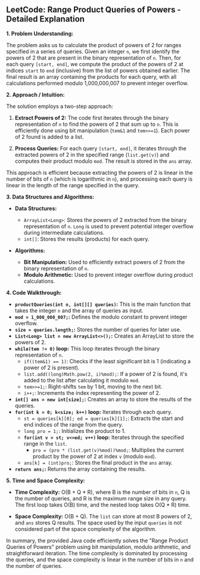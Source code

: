 ## LeetCode: Range Product Queries of Powers - Detailed Explanation

**1. Problem Understanding:**

The problem asks us to calculate the product of powers of 2 for ranges specified in a series of queries.  Given an integer `n`, we first identify the powers of 2 that are present in the binary representation of `n`. Then, for each query `[start, end]`, we compute the product of the powers of 2 at indices `start` to `end` (inclusive) from the list of powers obtained earlier. The final result is an array containing the products for each query, with all calculations performed modulo 1,000,000,007 to prevent integer overflow.

**2. Approach / Intuition:**

The solution employs a two-step approach:

1. **Extract Powers of 2:**  The code first iterates through the binary representation of `n` to find the powers of 2 that sum up to `n`. This is efficiently done using bit manipulation (`tem&1` and `tem>>=1`). Each power of 2 found is added to a list.

2. **Process Queries:** For each query `[start, end]`, it iterates through the extracted powers of 2 in the specified range (`list.get(v)`) and computes their product modulo `mod`.  The result is stored in the `ans` array.

This approach is efficient because extracting the powers of 2 is linear in the number of bits of `n` (which is logarithmic in `n`), and processing each query is linear in the length of the range specified in the query.


**3. Data Structures and Algorithms:**

* **Data Structures:**
    * `ArrayList<Long>`: Stores the powers of 2 extracted from the binary representation of `n`.  `Long` is used to prevent potential integer overflow during intermediate calculations.
    * `int[]`: Stores the results (products) for each query.

* **Algorithms:**
    * **Bit Manipulation:** Used to efficiently extract powers of 2 from the binary representation of `n`.
    * **Modulo Arithmetic:** Used to prevent integer overflow during product calculations.


**4. Code Walkthrough:**

* **`productQueries(int n, int[][] queries)`:** This is the main function that takes the integer `n` and the array of queries as input.
* **`mod = 1_000_000_007;`:** Defines the modulo constant to prevent integer overflow.
* **`size = queries.length;`:** Stores the number of queries for later use.
* **`List<Long> list = new ArrayList<>();`:** Creates an ArrayList to store the powers of 2.
* **`while(tem != 0)` loop:** This loop iterates through the binary representation of `n`.
    * `if((tem&1) == 1)`: Checks if the least significant bit is 1 (indicating a power of 2 is present).
    * `list.add((long)Math.pow(2, i)%mod);`: If a power of 2 is found, it's added to the list after calculating it modulo `mod`.
    * `tem>>=1;`: Right-shifts `tem` by 1 bit, moving to the next bit.
    * `i++;`: Increments the index representing the power of 2.
* **`int[] ans = new int[size];`:** Creates an array to store the results of the queries.
* **`for(int k = 0; k<size; k++)` loop:** Iterates through each query.
    * `st = queries[k][0]; ed = queries[k][1];`: Extracts the start and end indices of the range from the query.
    * `long pro = 1;`: Initializes the product to 1.
    * **`for(int v = st; v<=ed; v++)` loop:** Iterates through the specified range in the `list`.
        * `pro = (pro * (list.get(v)%mod))%mod;`: Multiplies the current product by the power of 2 at index `v` (modulo `mod`).
    * `ans[k] = (int)pro;`: Stores the final product in the `ans` array.
* **`return ans;`:** Returns the array containing the results.


**5. Time and Space Complexity:**

* **Time Complexity:** O(B + Q * R), where B is the number of bits in `n`, Q is the number of queries, and R is the maximum range size in any query.  The first loop takes O(B) time, and the nested loop takes O(Q * R) time.

* **Space Complexity:** O(B + Q).  The `list` can store at most B powers of 2, and `ans` stores Q results.  The space used by the input `queries` is not considered part of the space complexity of the algorithm.


In summary, the provided Java code efficiently solves the "Range Product Queries of Powers" problem using bit manipulation, modulo arithmetic, and straightforward iteration. The time complexity is dominated by processing the queries, and the space complexity is linear in the number of bits in `n` and the number of queries.
